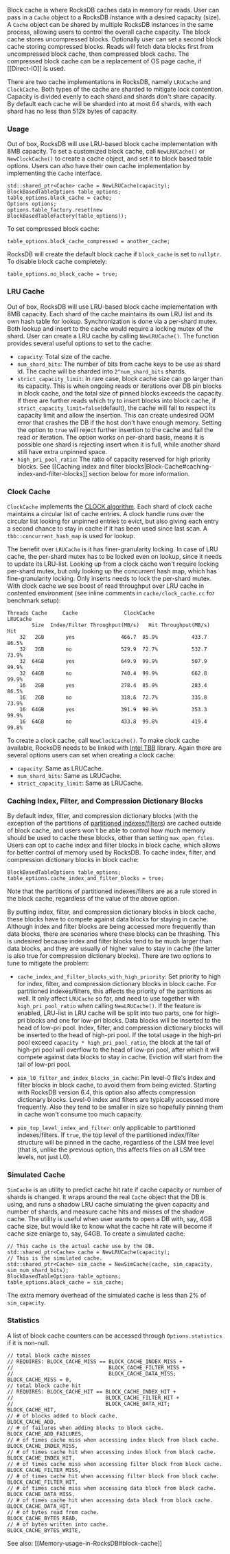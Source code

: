 Block cache is where RocksDB caches data in memory for reads. User can pass in a `Cache` object to a RocksDB instance with a desired capacity (size). A `Cache` object can be shared by multiple RocksDB instances in the same process, allowing users to control the overall cache capacity. The block cache stores uncompressed blocks. Optionally user can set a second block cache storing compressed blocks. Reads will fetch data blocks first from uncompressed block cache, then compressed block cache. The compressed block cache can be a replacement of OS page cache, if [[Direct-IO]] is used.

There are two cache implementations in RocksDB, namely `LRUCache` and `ClockCache`. Both types of the cache are sharded to mitigate lock contention. Capacity is divided evenly to each shard and shards don't share capacity. By default each cache will be sharded into at most 64 shards, with each shard has no less than 512k bytes of capacity.

### Usage

Out of box, RocksDB will use LRU-based block cache implementation with 8MB capacity. To set a customized block cache, call `NewLRUCache()` or `NewClockCache()` to create a cache object, and set it to block based table options. Users can also have their own cache implementation by implementing the `Cache` interface.

    std::shared_ptr<Cache> cache = NewLRUCache(capacity);
    BlockBasedTableOptions table_options;
    table_options.block_cache = cache;
    Options options;
    options.table_factory.reset(new BlockBasedTableFactory(table_options));

To set compressed block cache:

    table_options.block_cache_compressed = another_cache;

RocksDB will create the default block cache if `block_cache` is set to `nullptr`. To disable block cache completely:

    table_options.no_block_cache = true;

### LRU Cache

Out of box, RocksDB will use LRU-based block cache implementation with 8MB capacity. Each shard of the cache maintains its own LRU list and its own hash table for lookup. Synchronization is done via a per-shard mutex. Both lookup and insert to the cache would require a locking mutex of the shard. User can create a LRU cache by calling `NewLRUCache()`. The function provides several useful options to set to the cache:

* `capacity`: Total size of the cache.
* `num_shard_bits`: The number of bits from cache keys to be use as shard id. The cache will be sharded into `2^num_shard_bits` shards.
* `strict_capacity_limit`: In rare case, block cache size can go larger than its capacity. This is when ongoing reads or iterations over DB pin blocks in block cache, and the total size of pinned blocks exceeds the capacity. If there are further reads which try to insert blocks into block cache, if `strict_capacity_limit=false`(default), the cache will fail to respect its capacity limit and allow the insertion. This can create undesired OOM error that crashes the DB if the host don't have enough memory. Setting the option to `true` will reject further insertion to the cache and fail the read or iteration. The option works on per-shard basis, means it is possible one shard is rejecting insert when it is full, while another shard still have extra unpinned space.
* `high_pri_pool_ratio`: The ratio of capacity reserved for high priority blocks. See [[Caching index and filter blocks|Block-Cache#caching-index-and-filter-blocks]] section below for more information.

### Clock Cache

`ClockCache` implements the [CLOCK algorithm](https://en.wikipedia.org/wiki/Page_replacement_algorithm#Clock). Each shard of clock cache maintains a circular list of cache entries. A clock handle runs over the circular list looking for unpinned entries to evict, but also giving each entry a second chance to stay in cache if it has been used since last scan. A `tbb::concurrent_hash_map` is used for lookup.

The benefit over `LRUCache` is it has finer-granularity locking. In case of LRU cache, the per-shard mutex has to be locked even on lookup, since it needs to update its LRU-list. Looking up from a clock cache won't require locking per-shard mutex, but only looking up the concurrent hash map, which has fine-granularity locking. Only inserts needs to lock the per-shard mutex. With clock cache we see boost of read throughput over LRU cache in contented environment (see inline comments in `cache/clock_cache.cc` for benchmark setup):

    Threads Cache     Cache               ClockCache               LRUCache
            Size  Index/Filter Throughput(MB/s)   Hit Throughput(MB/s)    Hit
        32   2GB       yes               466.7  85.9%           433.7   86.5%
        32   2GB       no                529.9  72.7%           532.7   73.9%
        32  64GB       yes               649.9  99.9%           507.9   99.9%
        32  64GB       no                740.4  99.9%           662.8   99.9%
        16   2GB       yes               278.4  85.9%           283.4   86.5%
        16   2GB       no                318.6  72.7%           335.8   73.9%
        16  64GB       yes               391.9  99.9%           353.3   99.9%
        16  64GB       no                433.8  99.8%           419.4   99.8%

To create a clock cache, call `NewClockCache()`. To make clock cache available, RocksDB needs to be linked with [Intel TBB](https://www.threadingbuildingblocks.org/) library. Again there are several options users can set when creating a clock cache:

* `capacity`: Same as LRUCache.
* `num_shard_bits`: Same as LRUCache.
* `strict_capacity_limit`: Same as LRUCache.

### Caching Index, Filter, and Compression Dictionary Blocks

By default index, filter, and compression dictionary blocks (with the exception of the partitions of [partitioned indexes/filters](https://github.com/facebook/rocksdb/wiki/Partitioned-Index-Filters)) are cached outside of block cache, and users won't be able to control how much memory should be used to cache these blocks, other than setting `max_open_files`. Users can opt to cache index and filter blocks in block cache, which allows for better control of memory used by RocksDB. To cache index, filter, and compression dictionary blocks in block cache:

    BlockBasedTableOptions table_options;
    table_options.cache_index_and_filter_blocks = true;

Note that the partitions of partitioned indexes/filters are as a rule stored in the block cache, regardless of the value of the above option.

By putting index, filter, and compression dictionary blocks in block cache, these blocks have to compete against data blocks for staying in cache. Although index and filter blocks are being accessed more frequently than data blocks, there are scenarios where these blocks can be thrashing. This is undesired because index and filter blocks tend to be much larger than data blocks, and they are usually of higher value to stay in cache (the latter is also true for compression dictionary blocks). There are two options to tune to mitigate the problem:

* `cache_index_and_filter_blocks_with_high_priority`: Set priority to high for index, filter, and compression dictionary blocks in block cache. For partitioned indexes/filters, this affects the priority of the partitions as well. It only affect `LRUCache` so far, and need to use together with `high_pri_pool_ratio` when calling `NewLRUCache()`. If the feature is enabled, LRU-list in LRU cache will be split into two parts, one for high-pri blocks and one for low-pri blocks. Data blocks will be inserted to the head of low-pri pool. Index, filter, and compression dictionary blocks will be inserted to the head of high-pri pool. If the total usage in the high-pri pool exceed `capacity * high_pri_pool_ratio`, the block at the tail of high-pri pool will overflow to the head of low-pri pool, after which it will compete against data blocks to stay in cache. Eviction will start from the tail of low-pri pool.

* `pin_l0_filter_and_index_blocks_in_cache`: Pin level-0 file's index and filter blocks in block cache, to avoid them from being evicted. Starting with RocksDB version 6.4, this option also affects compression dictionary blocks. Level-0 index and filters are typically accessed more frequently. Also they tend to be smaller in size so hopefully pinning them in cache won't consume too much capacity.

* `pin_top_level_index_and_filter`: only applicable to partitioned indexes/filters. If `true`, the top level of the partitioned index/filter structure will be pinned in the cache, regardless of the LSM tree level (that is, unlike the previous option, this affects files on all LSM tree levels, not just L0).

### Simulated Cache

`SimCache` is an utility to predict cache hit rate if cache capacity or number of shards is changed. It wraps around the real `Cache` object that the DB is using, and runs a shadow LRU cache simulating the given capacity and number of shards, and measure cache hits and misses of the shadow cache. The utility is useful when user wants to open a DB with, say, 4GB cache size, but would like to know what the cache hit rate will become if cache size enlarge to, say, 64GB. To create a simulated cache:

    // This cache is the actual cache use by the DB.
    std::shared_ptr<Cache> cache = NewLRUCache(capacity);
    // This is the simulated cache.
    std::shared_ptr<Cache> sim_cache = NewSimCache(cache, sim_capacity, sim_num_shard_bits);
    BlockBasedTableOptions table_options;
    table_options.block_cache = sim_cache;
    
The extra memory overhead of the simulated cache is less than 2% of `sim_capacity`.

### Statistics

A list of block cache counters can be accessed through `Options.statistics` if it is non-null.   
    
    // total block cache misses
    // REQUIRES: BLOCK_CACHE_MISS == BLOCK_CACHE_INDEX_MISS +
    //                               BLOCK_CACHE_FILTER_MISS +
    //                               BLOCK_CACHE_DATA_MISS;
    BLOCK_CACHE_MISS = 0,
    // total block cache hit
    // REQUIRES: BLOCK_CACHE_HIT == BLOCK_CACHE_INDEX_HIT +
    //                              BLOCK_CACHE_FILTER_HIT +
    //                              BLOCK_CACHE_DATA_HIT;
    BLOCK_CACHE_HIT,
    // # of blocks added to block cache.
    BLOCK_CACHE_ADD,
    // # of failures when adding blocks to block cache.
    BLOCK_CACHE_ADD_FAILURES,
    // # of times cache miss when accessing index block from block cache.
    BLOCK_CACHE_INDEX_MISS,
    // # of times cache hit when accessing index block from block cache.
    BLOCK_CACHE_INDEX_HIT,
    // # of times cache miss when accessing filter block from block cache.
    BLOCK_CACHE_FILTER_MISS,
    // # of times cache hit when accessing filter block from block cache.
    BLOCK_CACHE_FILTER_HIT,
    // # of times cache miss when accessing data block from block cache.
    BLOCK_CACHE_DATA_MISS,
    // # of times cache hit when accessing data block from block cache.
    BLOCK_CACHE_DATA_HIT,
    // # of bytes read from cache.
    BLOCK_CACHE_BYTES_READ,
    // # of bytes written into cache.
    BLOCK_CACHE_BYTES_WRITE,

See also: [[Memory-usage-in-RocksDB#block-cache]]